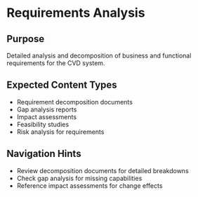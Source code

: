 # Requirements Analysis

## Purpose
Detailed analysis and decomposition of business and functional requirements for the CVD system.

## Expected Content Types
- Requirement decomposition documents
- Gap analysis reports
- Impact assessments
- Feasibility studies
- Risk analysis for requirements

## Navigation Hints
- Review decomposition documents for detailed breakdowns
- Check gap analysis for missing capabilities
- Reference impact assessments for change effects